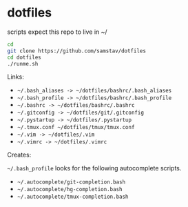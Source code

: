 dotfiles
========

scripts expect this repo to live in ~/

```bash
cd
git clone https://github.com/samstav/dotfiles
cd dotfiles
./runme.sh
```

Links:
* `~/.bash_aliases -> ~/dotfiles/bashrc/.bash_aliases`
* `~/.bash_profile -> ~/dotfiles/bashrc/.bash_profile`
* `~/.bashrc -> ~/dotfiles/bashrc/.bashrc`
* `~/.gitconfig -> ~/dotfiles/git/.gitconfig`
* `~/.pystartup -> ~/dotfiles/.pystartup`
* `~/.tmux.conf ~/dotfiles/tmux/tmux.conf`
* `~/.vim -> ~/dotfiles/.vim`
* `~/.vimrc -> ~/dotfiles/.vimrc`

Creates:

`~/.bash_profile` looks for the following autocomplete scripts.

* `~/.autocomplete/git-completion.bash`
* `~/.autocomplete/hg-completion.bash`
* `~/.autocomplete/tmux-completion.bash`
